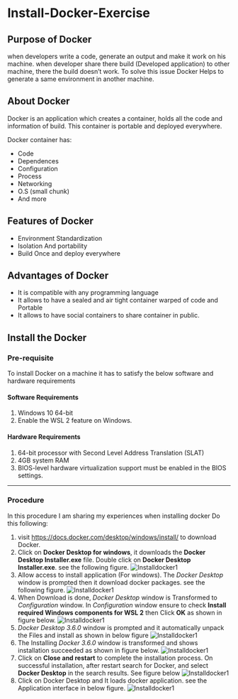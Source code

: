 # Install-Docker-Exercise
## Purpose of Docker
when developers write a code, generate an output and make it work on his machine. when developer share there build (Developed application) to other machine, there the build doesn’t work. To solve this issue Docker Helps to generate a same environment in another machine.
## About Docker
Docker is an application which creates a container, holds all the code and information of build. This container is portable and deployed everywhere. 

Docker container has:
* Code
* Dependences
*	Configuration
*	Process
*	Networking
*	O.S (small chunk)
*	And more
## Features of Docker
*	Environment Standardization 
*	Isolation And portability
*	Build Once and deploy everywhere
## Advantages of Docker
* It is compatible with any programming language
*	It allows to have a sealed and air tight container warped of code and Portable
*	It allows to have social containers to share container in public.
## Install the Docker
### Pre-requisite
To install Docker on a machine it has to satisfy the below software and hardware requirements
#### Software Requirements
1. Windows 10 64-bit
1. Enable the WSL 2 feature on Windows. 
#### Hardware Requirements
1. 64-bit processor with Second Level Address Translation (SLAT)
1. 4GB system RAM
1. BIOS-level hardware virtualization support must be enabled in the BIOS settings. 
___
### Procedure
In this procedure I am sharing my experiences when installing docker
Do this following:
1. visit https://docs.docker.com/desktop/windows/install/ to download Docker.
1. Click on **Docker Desktop for windows**, it downloads the **Docker Desktop Installer.exe** file. Double click on **Docker Desktop Installer.exe**. see the following figure.
![Installdocker1](Images_DockerInstall/Install%201.png)
1. Allow access to install application (For windows). The *Docker Desktop* window is prompted then it download docker packages. see the following figure.
![Installdocker1](Images_DockerInstall/Install%202.jpg)
1. When Download is done, *Docker Desktop* window is Transformed to *Configuration* window. In *Configuration* window ensure to check **Install required Windows components for WSL 2** then Click **OK** as shown in figure below.
![Installdocker1](Images_DockerInstall/Install%203.jpg)
1. *Docker Desktop 3.6.0* window is prompted and it automatically unpack the Files and install as shown in below figure
![Installdocker1](Images_DockerInstall/Install%204.png) 
1. The Installing *Docker 3.6.0* window is transformed and shows installation succeeded as shown in figure below. 
![Installdocker1](Images_DockerInstall/Install%205.png) 
1. Click on **Close and restart** to complete the installation process. 
On successful installation, after restart search for Docker, and select **Docker Desktop** in the search results. See figure below
![Installdocker1](Images_DockerInstall/Install%206.png) 
1. Click on Docker Desktop and It loads docker application. see the Application interface in below figure.
![Installdocker1](Images_DockerInstall/Install%20Docker-End.png) 

